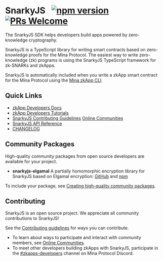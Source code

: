 # SnarkyJS &nbsp; [![npm version](https://img.shields.io/npm/v/snarkyjs.svg?style=flat)](https://www.npmjs.com/package/snarkyjs) [![PRs Welcome](https://img.shields.io/badge/PRs-welcome-brightgreen.svg)](https://github.com/o1-labs/snarkyjs/blob/main/CONTRIBUTING.md)

The SnarkyJS SDK helps developers build apps powered by zero-knowledge cryptography.

SnarkyJS is a TypeScript library for writing smart contracts based on zero-knowledge proofs for the Mina Protocol. The easiest way to write zero-knowledge (zk) programs is using the SnarkyJS TypeScript framework for zk-SNARKs and zkApps. 

SnarkyJS is automatically included when you write a zkApp smart contract for the Mina Protocol using the [Mina zkApp CLI](https://github.com/o1-labs/zkapp-cli). 

## Quick Links

- [zkApp Developers Docs](https://docs.minaprotocol.com/zkapps)
- [zkApp Developers Tutorials](https://docs.minaprotocol.com/zkapps/tutorials/hello-world)
- [SnarkyJS Contributing Guidelines](https://github.com/o1-labs/snarkyjs/blob/main/CONTRIBUTING.md)
[Online Communities](https://docs.minaprotocol.com/participate/online-communities)
- [SnarkyJS API Reference](https://docs.minaprotocol.com/en/zkapps/snarkyjs-reference)
- [CHANGELOG](https://github.com/o1-labs/snarkyjs/blob/main/CHANGELOG.md)

## Community Packages

High-quality community packages from open source developers are available for your project. 

- **snarkyjs-elgamal** A partially homomorphic encryption library for SnarkyJS based on Elgamal encryption: [GitHub](https://github.com/Trivo25/snarkyjs-elgamal) and [npm](https://www.npmjs.com/package/snarkyjs-elgamal) 

To include your package, see [Creating high-quality community packages](https://github.com/o1-labs/snarkyjs/blob/main/CONTRIBUTING.md#creating-high-quality-community-packages).

## Contributing

SnarkyJS is an open source project. We appreciate all community contributions to SnarkyJS! 

See the [Contributing guidelines](https://github.com/o1-labs/snarkyjs/blob/main/CONTRIBUTING.md) for ways you can contribute. 

- To learn about ways to participate and interact with community members, see [Online Communities](https://docs.minaprotocol.com/participate/online-communities). 
- To meet other developers building zkApps with SnarkyJS, participate in the [#zkapps-developers](https://discord.com/channels/484437221055922177/915745847692636181) channel on Mina Protocol Discord.
